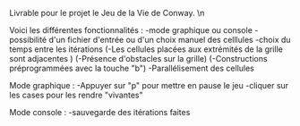 Livrable pour le projet le Jeu de la Vie de Conway. \n

Voici les différentes fonctionnalités :
-mode graphique ou console
-possibilité d'un fichier d'entrée ou d'un choix manuel des celllules
-choix du temps entre les itérations
(-Les cellules placées aux extrémités de la grille sont adjacentes )
(-Présence d'obstacles sur la grille)
(-Constructions préprogrammées avec la touche "b")
-Parallélisement des cellules


Mode graphique :
-Appuyer sur "p" pour mettre en pause le jeu
-cliquer sur les cases pour les rendre "vivantes"

Mode console :
-sauvegarde des itérations faites
